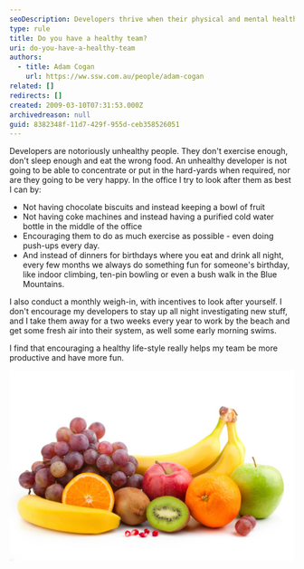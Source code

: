 ```yaml
---
seoDescription: Developers thrive when their physical and mental health is prioritized, leading to increased productivity and job satisfaction.
type: rule
title: Do you have a healthy team?
uri: do-you-have-a-healthy-team
authors:
  - title: Adam Cogan
    url: https://ww.ssw.com.au/people/adam-cogan
related: []
redirects: []
created: 2009-03-10T07:31:53.000Z
archivedreason: null
guid: 8382348f-11d7-429f-955d-ceb358526051
---
```


Developers are notoriously unhealthy people. They don't exercise enough, don't sleep enough and eat the wrong food. An unhealthy developer is not going to be able to concentrate or put in the hard-yards when required, nor are they going to be very happy. In the office I try to look after them as best I can by:

<!--endintro-->

- Not having chocolate biscuits and instead keeping a bowl of fruit
- Not having coke machines and instead having a purified cold water bottle in the middle of the office
- Encouraging them to do as much exercise as possible - even doing push-ups every day.
- And instead of dinners for birthdays where you eat and drink all night, every few months we always do something fun for someone's birthday, like indoor climbing, ten-pin bowling or even a bush walk in the Blue Mountains.

I also conduct a monthly weigh-in, with incentives to look after yourself. I don't encourage my developers to stay up all night investigating new stuff, and I take them away for a two weeks every year to work by the beach and get some fresh air into their system, as well some early morning swims.

I find that encouraging a healthy life-style really helps my team be more productive and have more fun.

![](fruit.jpg)
